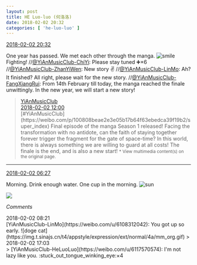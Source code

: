 ```yaml
---
layout: post
title: HE Luo-luo (何洛洛)
date: 2018-02-02 20:32
categories: [ 'he-luo-luo' ]
---
```


<div class="weibo-info">
  <a href="https://weibo.com/6117570574/G1i0o43ig">2018-02-02 20:32</a>
</div>

One year has passed. We met each other through the manga. ![smile](https://img.t.sinajs.cn/t4/appstyle/expression/ext/normal/5c/huanglianwx_org.gif) Fighting! //[@YiAnMusicClub-ChiYi](https://weibo.com/u/6117581836): Please stay tuned ➕×6 //[@YiAnMusicClub-ZhanYiWen](https://weibo.com/u/6108090526): New story :v: //[@YiAnMusicClub-LinMo](https://weibo.com/u/6108312042): Ah? It finished? All right, please wait for the new story. //[@YiAnMusicClub-FangXiangRui](https://weibo.com/u/6117583008): From 14th February till today, the manga reached the finale unwittingly. In the new year, we will start a new story!

<!-- more -->

> <div class="weibo-post-name">
>   <a href="https://weibo.com/u/6094546964">YiAnMusicClub</a>
> </div>
> <div class="weibo-info">
>   <a href="https://weibo.com/6094546964/G1eEtexoX">2018-02-02 12:00</a>
> </div>
> [#YiAnMusicClub](https://weibo.com/p/100808beae2e3e05b17b64f63ebedca39f19b2/super_index) Final episode of the manga Season 1 released! Facing the transformation with no antidote, can the faith of staying together forever trigger the fragment for the gate of space-time? In this world, there is always something we are willing to guard at all costs! The finale is the end, and is also a new start!  
> <small>* View multimedia content(s) on the original page.</small>

---

<div class="weibo-info">
  <a href="https://weibo.com/6117570574/G1ctzlzB4">2018-02-02 06:27</a>
</div>

Morning. Drink enough water. One cup in the morning. ![sun](https://img.t.sinajs.cn/t4/appstyle/expression/ext/normal/e5/sun.gif)

<a href="//wx2.sinaimg.cn/mw690/006G0Hz8ly1fo1p84lusuj30qo141n41.jpg">
  <img class="weibo-pic-preview" src="//wx2.sinaimg.cn/orj360/006G0Hz8ly1fo1p84lusuj30qo141n41.jpg" />
</a>

*Comments*

<div class="weibo-info">2018-02-02 08:21</div>
[YiAnMusicClub-LinMo](https://weibo.com/u/6108312042): You got up so early. ![doge cat](https://img.t.sinajs.cn/t4/appstyle/expression/ext/normal/4a/mm_org.gif)
> <div class="weibo-info">2018-02-02 17:03</div>
> [YiAnMusicClub-HeLuoLuo](https://weibo.com/u/6117570574): I'm not lazy like you. :stuck_out_tongue_winking_eye:×4
